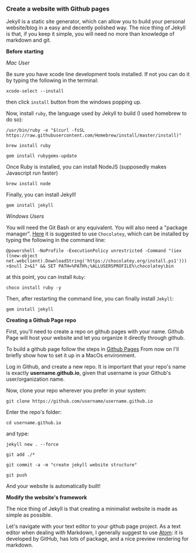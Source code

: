 ### Create a website with Github pages 

Jekyll is a static site generator, which can allow you to build your personal website/blog in a easy and decently polished way.
The nice thing of Jekyll is that, if you keep it simple, you will need no more than knowledge of markdown and git.


**Before starting**

*Mac User*

Be sure you have xcode line development tools installed. If not you can do it by typing the following in the terminal:

`xcode-select --install`

then click `install` button from the windows popping up.

Now, install `ruby`, the language used by Jekyll to build 
(I used homebrew to do so):

`/usr/bin/ruby -e "$(curl -fsSL https://raw.githubusercontent.com/Homebrew/install/master/install)"`

`brew install ruby`

`gem install rubygems-update`

Once Ruby is installed, you can install NodeJS (supposedly makes Javascript run faster)

`brew install node`

Finally, you can install Jekyll!

`gem install jekyll`

*Windows Users*

You will need the Git Bash or any equivalent. You will also need a "package manager".
[Here](https://programminghistorian.org/lessons/building-static-sites-with-jekyll-github-pages) it is suggested to use `Chocolatey`, which can be installed by typing the following in the command line:

`@powershell -NoProfile -ExecutionPolicy unrestricted -Command "(iex ((new-object net.webclient).DownloadString('https://chocolatey.org/install.ps1'))) >$null 2>&1" && SET PATH=%PATH%;%ALLUSERSPROFILE%\chocolatey\bin`

at this point, you can install `Ruby`:

`choco install ruby -y`

Then, after restarting the command line, you can finally install `Jekyll`:

`gem install jekyll`



**Creating a Github Page repo**

First, you'll need to create a repo on github pages with your name.
Github Page will host your website and let you organize it directly through github.

To build a github page follow the steps in [Github Pages](https://pages.github.com)
From now on I'll briefly show how to set it up in a MacOs environment.

Log in Github, and create a new repo. It is important that your repo's name is exactly **username.github.io**, given that username is your Github's user/organization name.

Now, clone your repo wherever you prefer in your system:

`git clone https://github.com/username/username.github.io`

Enter the repo's folder:

`cd username.github.io`

and type:

`jekyll new . --force`

`git add ./* `

`git commit -a -m "create jekyll website structure"`

`git push`

And your website is automatically built!

**Modify the website's framework**

The nice thing of Jekyll is that creating a minimalist website is made as simple as possible.

Let's navigate with your text editor to your github page project. As a text editor when dealing with Markdown, I generally suggest to use [Atom](https://atom.io): it is developed by GitHub, 
has lots of package, and a nice preview rendering for markdown.

